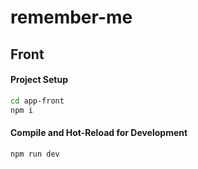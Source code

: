 # remember-me

## Front

#### Project Setup

```sh
cd app-front
npm i
```

#### Compile and Hot-Reload for Development

```sh
npm run dev
```
